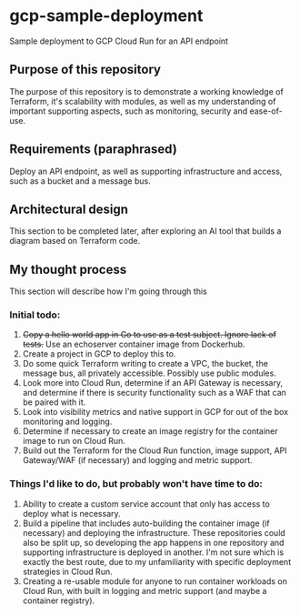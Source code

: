 # gcp-sample-deployment
Sample deployment to GCP Cloud Run for an API endpoint

## Purpose of this repository
The purpose of this repository is to demonstrate a working knowledge of Terraform, it's scalability with modules, as well as my understanding of important supporting aspects, such as monitoring, security and ease-of-use.

## Requirements (paraphrased)
Deploy an API endpoint, as well as supporting infrastructure and access, such as a bucket and a message bus.

## Architectural design
This section to be completed later, after exploring an AI tool that builds a diagram based on Terraform code.

## My thought process
This section will describe how I'm going through this 

### Initial todo:
1. ~~Copy a hello world app in Go to use as a test subject. Ignore lack of tests.~~ Use an echoserver container image from Dockerhub.
1. Create a project in GCP to deploy this to.
1. Do some quick Terraform writing to create a VPC, the bucket, the message bus, all privately accessible. Possibly use public modules.
1. Look more into Cloud Run, determine if an API Gateway is necessary, and determine if there is security functionality such as a WAF that can be paired with it.
1. Look into visibility metrics and native support in GCP for out of the box monitoring and logging.
1. Determine if necessary to create an image registry for the container image to run on Cloud Run.
1. Build out the Terraform for the Cloud Run function, image support, API Gateway/WAF (if necessary) and logging and metric support.


### Things I'd like to do, but probably won't have time to do:
1. Ability to create a custom service account that only has access to deploy what is necessary.
1. Build a pipeline that includes auto-building the container image (if necessary) and deploying the infrastructure. These repositories could also be split up, so developing the app happens in one repository and supporting infrastructure is deployed in another. I'm not sure which is exactly the best route, due to my unfamiliarity with specific deployment strategies in Cloud Run.
1. Creating a re-usable module for anyone to run container workloads on Cloud Run, with built in logging and metric support (and maybe a container registry).


### 